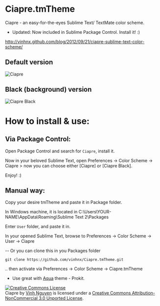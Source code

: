 # Ciapre.tmTheme
Ciapre - an easy-for-the-eyes Sublime Text/ TextMate color scheme.
* Updated: Now included in Sublime Package Control. Install it! :)

http://vinhnx.github.com/blog/2012/09/21/ciapre-sublime-text-color-scheme/

## Default version
![Ciapre](https://dl.dropbox.com/u/11357190/Shared%20Images/Ciapre%20ST%20theme%20preview%205%20-sd.PNG)

## Black (background) version
![Ciapre Black](https://dl.dropbox.com/u/11357190/Shared%20Images/awesome%20ciapre%20black%20-%20sd.png)

# How to install & use:
## Via Package Control:
Open Package Control and search for `Ciapre`, install it.

Now in your beloved Sublime Text, open Preferences -> Color Scheme -> Ciapre > now you can choose either [Ciapre] or [Ciapre Black].

Enjoy! :)

## Manual way:
Copy your desire tmTheme and paste it in Package folder.

In Windows machine, it is located in C:\Users\YOUR-NAME\AppData\Roaming\Sublime Text 2\Packages

Enter `User` folder, and paste it in.

In your opened Sublime Text, browse to Preferences -> Color Scheme -> User -> Ciapre

-- 
Or you can clone this in you Packages folder

`git clone https://github.com/vinhnx/Ciapre.tmTheme.git`

.. then activate via Preferences -> Color Scheme -> Ciapre.tmTheme

* Use great with [Aqua](https://github.com/cafarm/aqua-theme) theme - Prokit.
                    
<a rel="license" href="http://creativecommons.org/licenses/by-nc/3.0/deed.en_US"><img alt="Creative Commons License" style="border-width:0" src="http://i.creativecommons.org/l/by-nc/3.0/80x15.png" /></a><br /><span xmlns:dct="http://purl.org/dc/terms/" href="http://purl.org/dc/dcmitype/Text" property="dct:title" rel="dct:type">Ciapre</span> by <a xmlns:cc="http://creativecommons.org/ns#" href="https://vinhnx.github.com" property="cc:attributionName" rel="cc:attributionURL">Vinh Nguyen</a> is licensed under a <a rel="license" href="http://creativecommons.org/licenses/by-nc/3.0/deed.en_US">Creative Commons Attribution-NonCommercial 3.0 Unported License</a>.